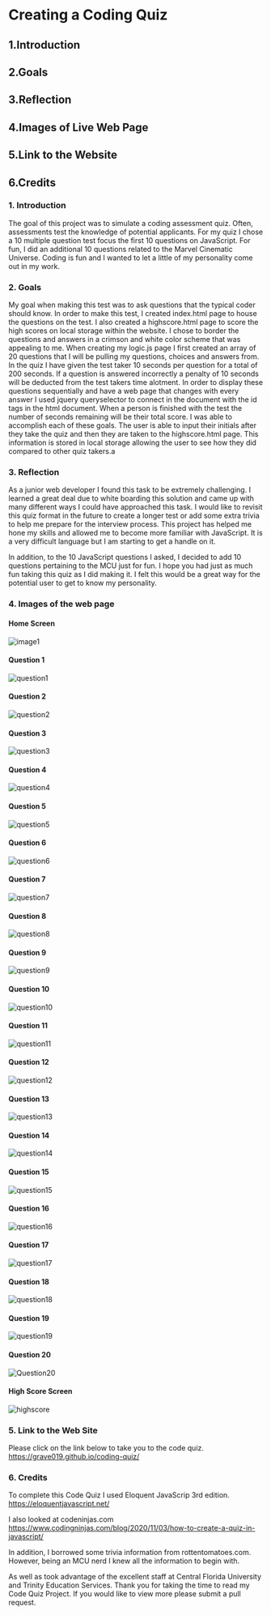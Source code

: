 # Creating a Coding Quiz

## 1.Introduction

## 2.Goals

## 3.Reflection

## 4.Images of Live Web Page

## 5.Link to the Website

## 6.Credits

### 1. Introduction

The goal of this project was to simulate a coding assessment quiz. Often, assessments test the knowledge of potential applicants. For my quiz I chose a 10 multiple question test focus the first 10 questions on JavaScript. For fun, I did an additional 10 questions related to the Marvel Cinematic Universe. Coding is fun and I wanted to let a little of my personality come out in my work.

### 2. Goals

My goal when making this test was to ask questions that the typical coder should know. In order to make this test, I created index.html page to house the questions on the test. I also created a highscore.html page to score the high scores on local storage within the website. I chose to border the questions and answers in a crimson and white color scheme that was appealing to me. When creating my logic.js page I first created an array of 20 questions that I will be pulling my questions, choices and answers from. In the quiz I have given the test taker 10 seconds per question for a total of 200 seconds. If a question is answered incorrectly a penalty of 10 seconds will be deducted from the test takers time alotment. In order to display these questions sequentially and have a web page that changes with every answer I used jquery queryselector to connect in the document with the id tags in the html document. When a person is finished with the test the number of seconds remaining will be their total score. I was able to accomplish each of these goals. The user is able to input their initials after they take the quiz and then they are taken to the highscore.html page. This information is stored in local storage allowing the user to see how they did compared to other quiz takers.a

### 3. Reflection

As a junior web developer I found this task to be extremely challenging. I learned a great deal due to white boarding this solution and came up with many different ways I could have approached this task. I would like to revisit this quiz format in the future to create a longer test or add some extra trivia to help me prepare for the interview process. This project has helped me hone my skills and allowed me to become more familiar with JavaScript. It is a very difficult language but I am starting to get a handle on it.

In addition, to the 10 JavaScript questions I asked, I decided to add 10 questions pertaining to the MCU just for fun. I hope you had just as much fun taking this quiz as I did making it. I felt this would be a great way for the potential user to get to know my personality.

### 4. Images of the web page

#### Home Screen

![image1](/assets/images/1.png)

#### Question 1

![question1](/assets/images/2.png)

#### Question 2

![question2](/assets/images/3.png)

#### Question 3

![question3](/assets/images/4.png)

#### Question 4

![question4](/assets/images/5.png)

#### Question 5

![question5](/assets/images/6.png)

#### Question 6

![question6](/assets/images/7.png)

#### Question 7

![question7](/assets/images/8.png)

#### Question 8

![question8](/assets/images/9.png)

#### Question 9

![question9](/assets/images/10.png)

#### Question 10

![question10](/assets/images/11.png)

#### Question 11

![question11](/assets/images/12.png)

#### Question 12

![question12](assets/images/13.png)

#### Question 13

![question13](assets/images/14.png)

#### Question 14

![question14](assets/images/15.png)

#### Question 15

![question15](assets/images/16.png)

#### Question 16

![question16](assets/images/17.png)

#### Question 17

![question17](assets/images/18.png)

#### Question 18

![question18](assets/images/19.png)

#### Question 19

![question19](assets/images/20.png)

#### Question 20

![Question20](assets/images/21.png)

#### High Score Screen

![highscore](assets/images/22.png)

### 5. Link to the Web Site

Please click on the link below to take you to the code quiz.
https://grave019.github.io/coding-quiz/

### 6. Credits

To complete this Code Quiz I used Eloquent JavaScrip 3rd edition. 
https://eloquentjavascript.net/

I also looked at codeninjas.com
https://www.codingninjas.com/blog/2020/11/03/how-to-create-a-quiz-in-javascript/

In addition, I borrowed some trivia information from rottentomatoes.com. However, being an MCU nerd I knew all the information to begin with.

As well as took advantage of the excellent staff at Central Florida University and Trinity Education Services. Thank you for taking the time to read my Code Quiz Project. If you would like to view more please submit a pull request.
